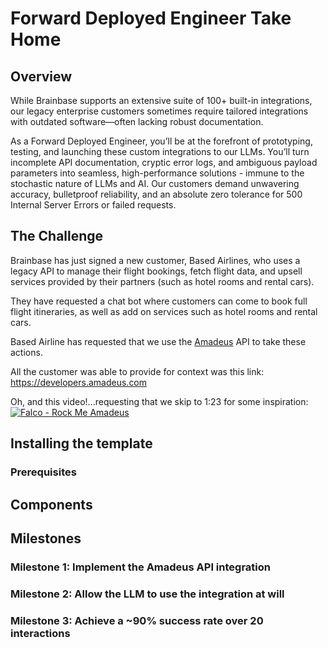 # Forward Deployed Engineer Take Home

## Overview

While Brainbase supports an extensive suite of 100+ built-in integrations, our legacy enterprise customers sometimes require tailored integrations with outdated software—often lacking robust documentation.

As a Forward Deployed Engineer, you’ll be at the forefront of prototyping, testing, and launching these custom integrations to our LLMs. You’ll turn incomplete API documentation, cryptic error logs, and ambiguous payload parameters into seamless, high-performance solutions - immune to the stochastic nature of LLMs and AI. Our customers demand unwavering accuracy, bulletproof reliability, and an absolute zero tolerance for 500 Internal Server Errors or failed requests.

## The Challenge

Brainbase has just signed a new customer, Based Airlines, who uses a legacy API to manage their flight bookings, fetch flight data, and upsell services provided by their partners (such as hotel rooms and rental cars).  

They have requested a chat bot where customers can come to book full flight itineraries, as well as add on services such as hotel rooms and rental cars.

Based Airline has requested that we use the [Amadeus](https://developers.amadeus.com/) API to take these actions.

All the customer was able to provide for context was this link:
https://developers.amadeus.com

Oh, and this video!...requesting that we skip to 1:23 for some inspiration:
[![Falco - Rock Me Amadeus](https://img.youtube.com/vi/cVikZ8Oe_XA/0.jpg)](https://www.youtube.com/watch?v=cVikZ8Oe_XA)


## Installing the template

### Prerequisites

## Components

## Milestones

### Milestone 1: Implement the Amadeus API integration



### Milestone 2: Allow the LLM to use the integration at will


### Milestone 3: Achieve a ~90% success rate over 20 interactions




<!-- 1. Successfully implement the integration with the API, including expiring bearer tokens
2. Allow the LLM to use the integration at will
3. Achieve a ~90% success rate over 20 requests -->